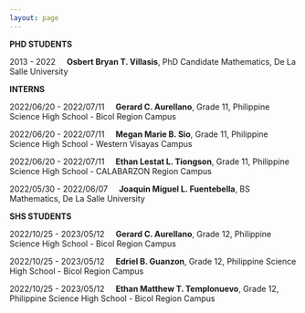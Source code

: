 ```yaml
---
layout: page
---
```

**PHD STUDENTS**

2013 - 2022 &nbsp; &nbsp; **Osbert Bryan T. Villasis**, PhD Candidate Mathematics, De La Salle University

**INTERNS**

2022/06/20 - 2022/07/11 &nbsp; &nbsp; **Gerard C. Aurellano**, Grade 11, Philippine Science High School - Bicol Region Campus

2022/06/20 - 2022/07/11 &nbsp; &nbsp; **Megan Marie B. Sio**, Grade 11, Philippine Science High School - Western Visayas Campus

2022/06/20 - 2022/07/11 &nbsp; &nbsp; **Ethan Lestat L. Tiongson**, Grade 11, Philippine Science High School - CALABARZON Region Campus

2022/05/30 - 2022/06/07 &nbsp; &nbsp; **Joaquin Miguel L. Fuentebella**, BS Mathematics, De La Salle University

**SHS STUDENTS**

2022/10/25 - 2023/05/12 &nbsp; &nbsp; **Gerard C. Aurellano**, Grade 12, Philippine Science High School - Bicol Region Campus

2022/10/25 - 2023/05/12 &nbsp; &nbsp; **Edriel B. Guanzon**, Grade 12, Philippine Science High School - Bicol Region Campus

2022/10/25 - 2023/05/12 &nbsp; &nbsp; **Ethan Matthew T. Templonuevo**, Grade 12, Philippine Science High School - Bicol Region Campus